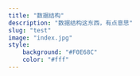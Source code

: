 ```yaml
---
title: "数据结构"
description: "数据结构这东西，有点意思"
slug: "test"
image: "index.jpg"
style:
    background: "#F0E68C"
    color: "#fff"
---
```

